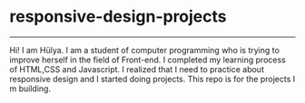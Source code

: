 # responsive-design-projects
-------------------------------------
Hi! I am Hülya. I am a student of computer programming who is trying to improve herself in the field of Front-end. I completed my learning process of HTML,CSS and Javascript.
I realized that I need to practice about responsive design and I started doing projects. This repo is for the projects I m building.

